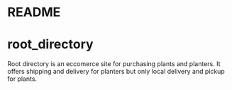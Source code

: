 # README

# root_directory




Root directory is an eccomerce site for purchasing plants and planters.
It offers shipping and delivery for planters but only local delivery and pickup for plants.
